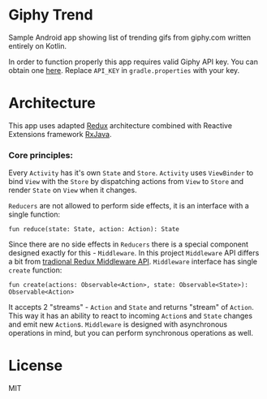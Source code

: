 # Giphy Trend

Sample Android app showing list of trending gifs from giphy.com written entirely on Kotlin.

In order to function properly this app requires valid Giphy API key. You can obtain one [here](https://developers.giphy.com/).
Replace `API_KEY` in `gradle.properties` with your key.

# Architecture

This app uses adapted [Redux](https://redux.js.org) architecture combined with Reactive Extensions framework [RxJava](https://github.com/ReactiveX/RxJava).

### Core principles:

Every `Activity` has it's own `State` and `Store`. `Activity` uses `ViewBinder` to bind `View` with the `Store` by dispatching actions from
`View` to `Store` and render `State` on `View` when it changes.

`Reducers` are not allowed to perform side effects, it is an interface with a single function:

`fun reduce(state: State, action: Action): State`

Since there are no side effects in `Reducers` there is a special component designed exactly for this - `Middleware`. In this project `Middleware` API differs a bit from
[tradional Redux Middleware API](https://redux.js.org/docs/advanced/Middleware.html). `Middleware` interface has single `create` function:

`fun create(actions: Observable<Action>, state: Observable<State>): Observable<Action>`

It accepts 2 "streams" - `Action` and `State` and returns "stream" of `Action`. This way it has an ability to react to incoming `Action`s and `State` changes and emit new `Action`s.
`Middleware` is designed with asynchronous operations in mind, but you can perform synchronous operations as well.

# License

MIT